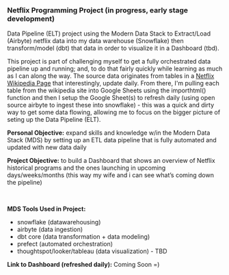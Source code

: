 ### Netflix Programming Project (in progress, early stage development)

Data Pipeline (ELT) project using the Modern Data Stack to Extract/Load (Airbyte) netflix data into my data warehouse (Snowflake) then transform/model (dbt) that data in order to visualize it in a Dashboard (tbd). 

This project is part of challenging myself to get a fully orchestrated data pipeline up and running; and, to do that fairly quickly while learning as much as I can along the way. The source data originates from tables in a [Netflix Wikipedia Page](https://en.wikipedia.org/wiki/List_of_Netflix_original_programming) that interestingly, update daily. From there, I'm pulling each table from the wikipedia site into Google Sheets using the importhtml() function and then I setup the Google Sheet(s) to refresh daily (using open source airbyte to ingest these into snowflake) - this was a quick and dirty way to get some data flowing, allowing me to focus on the bigger picture of seting up the Data Pipeline (ELT).

**Personal Objective:** expand skills and knowledge w/in the Modern Data Stack (MDS) by setting up an ETL data pipeline that is fully automated and updated with new data daily

**Project Objective:** to build a Dashboard that shows an overview of Netflix historical programs and the ones launching in upcoming days/weeks/months (this way my wife and i can see what’s coming down the pipeline)

<br>

**MDS Tools Used in Project:**
- snowflake (datawarehousing)
- airbyte (data ingestion)
- dbt core (data transformation + data modeling)
- prefect (automated orchestration)
- thoughtspot/looker/tableau (data visualization) - TBD

**Link to Dashboard (refreshed daily):** Coming Soon =)